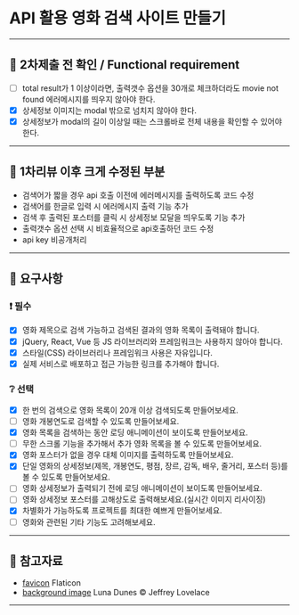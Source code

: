 # API 활용 영화 검색 사이트 만들기
---

## 🍫 2차제출 전 확인 / Functional requirement

- [ ] total result가 1 이상이라면, 출력갯수 옵션을 30개로 체크하더라도 movie not found 에러메시지를 띄우지 않아야 한다.
- [x] 상세정보 이미지는 modal 밖으로 넘치지 않아야 한다.
- [x] 상세정보가 modal의 길이 이상일 때는 스크롤바로 전체 내용을 확인할 수 있어야 한다.

---

## 🍫 1차리뷰 이후 크게 수정된 부분

- 검색어가 짧을 경우 api 호출 이전에 에러메시지를 출력하도록 코드 수정
- 검색어를 한글로 입력 시 에러메시지 출력 기능 추가
- 검색 후 출력된 포스터를 클릭 시 상세정보 모달을 띄우도록 기능 추가
- 출력갯수 옵션 선택 시 비효율적으로 api호출하던 코드 수정
- api key 비공개처리

---
## 🍫 요구사항

### :exclamation: 필수

- [x] 영화 제목으로 검색 가능하고 검색된 결과의 영화 목록이 출력돼야 합니다.
- [x] jQuery, React, Vue 등 JS 라이브러리와 프레임워크는 사용하지 않아야 합니다.
- [x] 스타일(CSS) 라이브러리나 프레임워크 사용은 자유입니다.
- [x] 실제 서비스로 배포하고 접근 가능한 링크를 추가해야 합니다.

### :grey_question: 선택

- [x] 한 번의 검색으로 영화 목록이 20개 이상 검색되도록 만들어보세요.
- [ ] 영화 개봉연도로 검색할 수 있도록 만들어보세요.
- [x] 영화 목록을 검색하는 동안 로딩 애니메이션이 보이도록 만들어보세요.
- [ ] 무한 스크롤 기능을 추가해서 추가 영화 목록을 볼 수 있도록 만들어보세요.
- [x] 영화 포스터가 없을 경우 대체 이미지를 출력하도록 만들어보세요.
- [x] 단일 영화의 상세정보(제목, 개봉연도, 평점, 장르, 감독, 배우, 줄거리, 포스터 등)를 볼 수 있도록 만들어보세요.
- [ ] 영화 상세정보가 출력되기 전에 로딩 애니메이션이 보이도록 만들어보세요.
- [ ] 영화 상세정보 포스터를 고해상도로 출력해보세요.(실시간 이미지 리사이징)
- [x] 차별화가 가능하도록 프로젝트를 최대한 예쁘게 만들어보세요.
- [ ] 영화와 관련된 기타 기능도 고려해보세요.

---

## 🍫 참고자료

- [favicon](https://www.flaticon.com/free-icons/cinema) Flaticon
- [background image](https://www.rmg.co.uk/whats-on/astronomy-photographer-year/galleries/skyscapes-2021) Luna Dunes © Jeffrey Lovelace
---